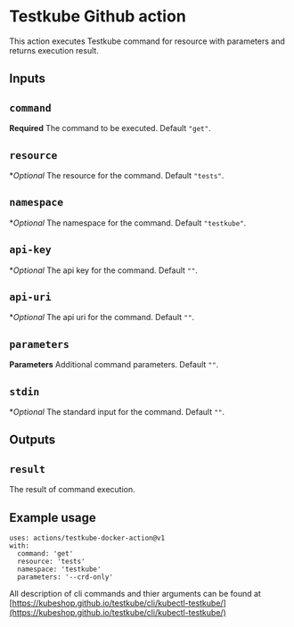 # Testkube Github action

This action executes Testkube command for resource with parameters and returns execution result.

## Inputs

## `command`

**Required** The command to be executed. Default `"get"`.

## `resource`

**Optional* The resource for the command. Default `"tests"`.

## `namespace`

**Optional* The namespace for the command. Default `"testkube"`.

## `api-key`

**Optional* The api key for the command. Default `""`.

## `api-uri`

**Optional* The api uri for the command. Default `""`.

## `parameters`

**Parameters** Additional command parameters. Default `""`.

## `stdin`

**Optional* The standard input for the command. Default `""`.

## Outputs

## `result`

The result of command execution.

## Example usage

```
uses: actions/testkube-docker-action@v1
with:
  command: 'get'
  resource: 'tests'
  namespace: 'testkube'
  parameters: '--crd-only'
```

All description of cli commands and thier arguments can be found at [https://kubeshop.github.io/testkube/cli/kubectl-testkube/](https://kubeshop.github.io/testkube/cli/kubectl-testkube/) 